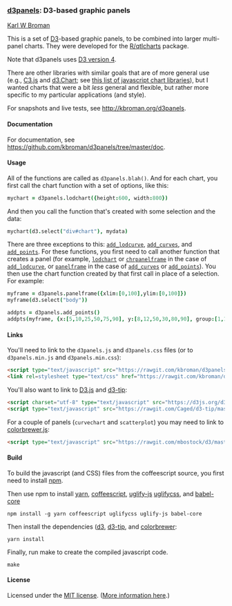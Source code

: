 ### [d3panels](http://kbroman.org/d3panels): D3-based graphic panels

[Karl W Broman](http://kbroman.org)

This is a set of [D3](http://d3js.org)-based graphic panels, to
be combined into larger multi-panel charts.  They were developed for
the [R/qtlcharts](http://kbroman.org/qtlcharts) package.

Note that d3panels uses
[D3 version 4](https://github.com/d3/d3/blob/master/API.md).

There are other libraries with similar goals that are of more general
use (e.g., [C3.js](http://c3js.org) and
[d3.Chart](http://misoproject.com/d3-chart/); see
[this list of javascript chart libraries](http://blog.webkid.io/javascript-chart-libraries/)),
but I wanted charts that were a bit _less_ general and flexible, but
rather more specific to my particular applications (and style).

For snapshots and live tests, see <http://kbroman.org/d3panels>.

#### Documentation

For documentation, see <https://github.com/kbroman/d3panels/tree/master/doc>.

#### Usage

All of the functions are called as `d3panels.blah()`.  And for each
chart, you first call the chart function with a set of options, like
this:

```coffeescript
mychart = d3panels.lodchart({height:600, width:800})
```

And then you call the function that's created with some selection and
the data:

```coffeescript
mychart(d3.select("div#chart"), mydata)
```

There are three exceptions to this:
[`add_lodcurve`](add_lodcurve.md), [`add_curves`](add_curves.md), and [`add_points`](add_points.md).
For these functions, you first need to call another function that
creates a panel
(for example, [`lodchart`](lodchart.md) or [`chrpanelframe`](chrpanelframe.md) in
the case of [`add_lodcurve`](add_lodcurve.md), or
[`panelframe`](panelframe.md) in the case of
[`add_curves`](add_curves.md) or [`add_points`](add_points.md)).  You
then use the chart function created by
that first call in place of a selection. For example:

```coffeescript
myframe = d3panels.panelframe({xlim:[0,100],ylim:[0,100]})
myframe(d3.select("body"))

addpts = d3panels.add_points()
addpts(myframe, {x:[5,10,25,50,75,90], y:[8,12,50,30,80,90], group:[1,1,1,2,2,3]})
```


#### Links

You'll need to link to the `d3panels.js` and `d3panels.css` files (or
to `d3panels.min.js` and `d3panels.min.css`):

```html
<script type="text/javascript" src="https://rawgit.com/kbroman/d3panels/master/d3panels.js"></script>
<link rel=stylesheet type="text/css" href="https://rawgit.com/kbroman/d3panels/master/d3panels.css">
```

You'll also want to link to [D3.js](https://d3js.org) and
[d3-tip](https://github.com/Caged/d3-tip):

```html
<script charset="utf-8" type="text/javascript" src="https://d3js.org/d3.v3.min.js"></script>
<script type="text/javascript" src="https://rawgit.com/Caged/d3-tip/master/index.js"></script>
```

For a couple of panels (`curvechart` and `scatterplot`) you may need
to link to [colorbrewer.js](https://github.com/mbostock/d3/blob/master/lib/colorbrewer/colorbrewer.js):

```html
<script type="text/javascript" src="https://rawgit.com/mbostock/d3/master/lib/colorbrewer/colorbrewer.js"></script>
```


#### Build

To build the javascript (and CSS) files from the coffeescript source,
you first need to install [npm](https://www.npmjs.com/get-npm).

Then use npm to install [yarn](https://yarnpkg.com/en/), [coffeescript](https://coffeescript.org), [uglify-js](https://github.com/mishoo/UglifyJS2)
[uglifycss](https://github.com/fmarcia/UglifyCSS), and [babel-core](https://github.com/babel/babel/tree/master/packages/babel-core)

```script
npm install -g yarn coffeescript uglifycss uglify-js babel-core
```

Then install the dependencies ([d3](https://d3js.org),
[d3-tip](http://labratrevenge.com/d3-tip/), and
[colorbrewer](https://github.com/jeanlauliac/colorbrewer):

```script
yarn install
```

Finally, run make to create the compiled javascript code.

```script
make
```


#### License

Licensed under the
[MIT license](License.md). ([More information here](http://en.wikipedia.org/wiki/MIT_License).)
